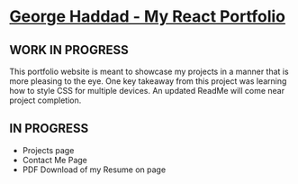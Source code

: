 # [George Haddad - My React Portfolio](https://georgehaddad.herokuapp.com/)

## WORK IN PROGRESS

This portfolio website is meant to showcase my projects in a manner that is more pleasing to the eye. One key takeaway from this project was learning how to style CSS for multiple devices. An updated ReadMe will come near project completion. 

## IN PROGRESS
* Projects page
* Contact Me Page 
* PDF Download of my Resume on page

